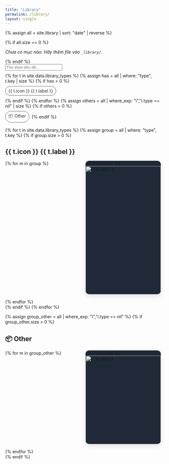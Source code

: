 ```yaml
---
title: "Library"
permalink: /library/
layout: single
---
```


{% assign all = site.library | sort: "date" | reverse %}

{% if all.size == 0 %}
<p><em>Chưa có mục nào. Hãy thêm file vào <code>_library/</code>.</em></p>
{% endif %}

<div style="display:flex;gap:.5rem;flex-wrap:wrap;align-items:center;margin:0 0 1rem 0">
<input id="lib-search" type="search" placeholder="Tìm theo tiêu đề...">
  {% for t in site.data.library_types %}
    {% assign has = all | where: "type", t.key | size %}
    {% if has > 0 %}
      <a href="#{{ t.key | slugify }}" class="chip">{{ t.icon }} {{ t.label }}</a>
    {% endif %}
  {% endfor %}
  {% assign others = all | where_exp: "i","i.type == nil" | size %}
  {% if others > 0 %}<a href="#other" class="chip">📦 Other</a>{% endif %}
</div>

<style>
  .chip {
    padding: .35rem .6rem;
    border: 1px solid var(--mm-muted-border, #374151);
    border-radius: 999px;
    text-decoration: none;
    opacity: .9;
  }

  .card {
    text-decoration: none;
    color: inherit;
    border-radius: 12px;
    overflow: hidden;
    box-shadow: 0 6px 16px rgba(0,0,0,.12);
    background: var(--card-bg, #1f2937);
  }

  .grid {
    display: grid;
    grid-template-columns: repeat(auto-fill, minmax(220px, 1fr));
    gap: 16px;
  }

  .badge {
    display: inline-block;
    font-size: .75rem;
    font-weight: 600;
    opacity: .85;
    padding: .2rem .6rem;
    border-radius: 999px;
    white-space: nowrap;
    border: none;
  }

  .badge-success {
    background-color: #16a34a;
    color: #fff;
  }

  .badge-info {
    background-color: #0284c7;
    color: #fff;
  }
  .badge-type {
    background-color: #334155;
    color: #fff;
    font-weight: 600;
  }

  .tags {
    display: flex;
    flex-wrap: wrap;
    gap: .25rem;
    margin-top: .25rem;
  }
</style>


{% for t in site.data.library_types %}
  {% assign group = all | where: "type", t.key %}
  {% if group.size > 0 %}
  <h2 id="{{ t.key | slugify }}" style="margin-top:2rem">{{ t.icon }} {{ t.label }}</h2>
  <div class="grid" data-group="{{ t.key }}">
    {% for m in group %}
      <a class="card lib-item" href="{{ m.url | relative_url }}" data-title="{{ m.title | downcase }} {% if m.tags %}{{ m.tags | join: ' ' | downcase }}{% endif %}">
        {% if m.cover %}<img src="{{ m.cover | relative_url }}" alt="{{ m.title }}" style="width:100%;aspect-ratio:16/10;object-fit:cover">{% endif %}
        <div style="padding:10px 12px">
          <div style="display:flex;justify-content:space-between;align-items:center;gap:.5rem">
            <h3 style="margin:.2rem 0 .3rem 0;font-size:1rem">{{ m.title }}</h3>
            <span class="badge">{{ t.label }}</span>
          </div>
          {% if m.date %}
            <div style="display:flex;justify-content:space-between;align-items:center;margin-top:.25rem">
              <span style="font-size:.85rem;opacity:.75">{{ m.date | date: "%Y-%m-%d" }}</span>
              {% if m.ownership %}
                <span class="badge {% if m.ownership == 'original' %}badge-success{% else %}badge-info{% endif %}">
                  {% if m.ownership == 'original' %}Tự tạo{% else %}Sưu tầm{% endif %}
                </span>
              {% endif %}
            </div>
          {% endif %}
          {% if m.tags %}
            <div class="tags">
              {% for tag in m.tags %}
                <span class="badge">#{{ tag }}</span>
              {% endfor %}
            </div>
          {% endif %}
        </div>
      </a>
    {% endfor %}
  </div>
  {% endif %}
{% endfor %}

{% assign group_other = all | where_exp: "i","i.type == nil" %}
{% if group_other.size > 0 %}
  <h2 id="other" style="margin-top:2rem">📦 Other</h2>
  <div class="grid">
    {% for m in group_other %}
      <a class="card lib-item" href="{{ m.url | relative_url }}" data-title="{{ m.title | downcase }} {% if m.tags %}{{ m.tags | join: ' ' | downcase }}{% endif %}">
        {% if m.cover %}<img src="{{ m.cover | relative_url }}" alt="{{ m.title }}" style="width:100%;aspect-ratio:16/10;object-fit:cover">{% endif %}
        <div style="padding:10px 12px">
          <h3 style="margin:.2rem 0 .3rem 0;font-size:1rem">{{ m.title }}</h3>
          {% if m.date %}<p style="margin:0;opacity:.75;font-size:.9rem">{{ m.date | date: "%Y-%m-%d" }}</p>{% endif %}
        </div>
      </a>
    {% endfor %}
  </div>
{% endif %}

<script>
  const q = document.getElementById('lib-search');
  if (q){
    q.addEventListener('input', e=>{
      const v = e.target.value.trim().toLowerCase();
      for (const el of document.querySelectorAll('.lib-item')){
        const hit = el.getAttribute('data-title')?.includes(v);
        el.style.display = (v==="" || hit) ? '' : 'none';
      }
    });
  }
</script>

